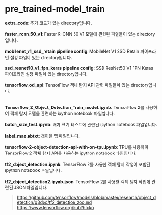 # pre_trained-model_train


**extra_code**: 추가 코드가 있는 directory입니다.<br><br>
**faster_rcnn_50_v1**: Faster R-CNN 50 V1 모델에 관련된 파일들이 있는 directory입니다.<br><br>
**mobilenet_v1_ssd_retain pipeline config**: MobileNet V1 SSD Retain 파이프라인 설정 파일이 있는 directory입니다.<br><br>
**ssd_resnet50_v1_fpn_keras pipeline config**: SSD ResNet50 V1 FPN Keras 파이프라인 설정 파일이 있는 directory입니다.<br><br>
**tensorflow_od_api**: TensorFlow 객체 탐지 API 관련 파일들이 있는 directory입니다.
<br><br><br>
**Tensorflow_2_Object_Detection_Train_model.ipynb**: TensorFlow 2를 사용하여 객체 탐지 모델을 훈련하는 ipython notebook 파일입니다.<br><br>
**batch_size_test.ipynb**: 배치 크기 테스트에 관련된 ipython notebook 파일입니다.<br><br>
**label_map.pbtxt**: 레이블 맵 파일입니다.<br><br>
**tensorflow-2-object-detection-api-with-on-tpu.ipynb**: TPU를 사용하여 TensorFlow 2 객체 탐지 API를 사용하는 ipython notebook 파일입니다.<br><br>
**tf2_object_detection.ipynb**: TensorFlow 2를 사용한 객체 탐지 작업이 포함된 ipython notebook 파일입니다.<br><br>
**tf2_object_detection2.ipynb.json**: TensorFlow 2를 사용한 객체 탐지 작업에 관련된 JSON 파일입니다.


> https://github.com/tensorflow/models/blob/master/research/object_detection/g3doc/tf2_detection_zoo.md<br>https://www.tensorflow.org/hub?hl=ko
